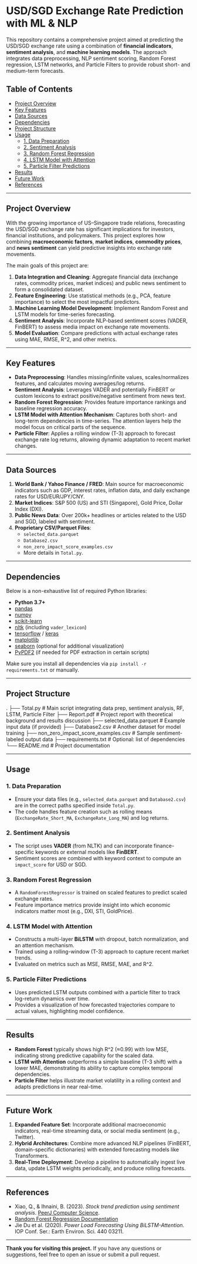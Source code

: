 # USD/SGD Exchange Rate Prediction with ML & NLP

This repository contains a comprehensive project aimed at predicting the USD/SGD exchange rate using a combination of **financial indicators**, **sentiment analysis**, and **machine learning models**. The approach integrates data preprocessing, NLP sentiment scoring, Random Forest regression, LSTM networks, and Particle Filters to provide robust short- and medium-term forecasts.

## Table of Contents
- [Project Overview](#project-overview)
- [Key Features](#key-features)
- [Data Sources](#data-sources)
- [Dependencies](#dependencies)
- [Project Structure](#project-structure)
- [Usage](#usage)
  - [1. Data Preparation](#1-data-preparation)
  - [2. Sentiment Analysis](#2-sentiment-analysis)
  - [3. Random Forest Regression](#3-random-forest-regression)
  - [4. LSTM Model with Attention](#4-lstm-model-with-attention)
  - [5. Particle Filter Predictions](#5-particle-filter-predictions)
- [Results](#results)
- [Future Work](#future-work)
- [References](#references)

---

## Project Overview

With the growing importance of US–Singapore trade relations, forecasting the USD/SGD exchange rate has significant implications for investors, financial institutions, and policymakers. This project explores how combining **macroeconomic factors**, **market indices**, **commodity prices**, and **news sentiment** can yield predictive insights into exchange rate movements.

The main goals of this project are:
1. **Data Integration and Cleaning**: Aggregate financial data (exchange rates, commodity prices, market indices) and public news sentiment to form a consolidated dataset.
2. **Feature Engineering**: Use statistical methods (e.g., PCA, feature importance) to select the most impactful predictors.
3. **Machine Learning Model Development**: Implement Random Forest and LSTM models for time-series forecasting.
4. **Sentiment Analysis**: Incorporate NLP-based sentiment scores (VADER, FinBERT) to assess media impact on exchange rate movements.
5. **Model Evaluation**: Compare predictions with actual exchange rates using MAE, RMSE, R^2, and other metrics.

---

## Key Features

- **Data Preprocessing**: Handles missing/infinite values, scales/normalizes features, and calculates moving averages/log returns.
- **Sentiment Analysis**: Leverages VADER and potentially FinBERT or custom lexicons to extract positive/negative sentiment from news text.
- **Random Forest Regression**: Provides feature importance rankings and baseline regression accuracy.
- **LSTM Model with Attention Mechanism**: Captures both short- and long-term dependencies in time-series. The attention layers help the model focus on critical parts of the sequence.
- **Particle Filter**: Applies a rolling window (T-3) approach to forecast exchange rate log returns, allowing dynamic adaptation to recent market changes.

---

## Data Sources

1. **World Bank / Yahoo Finance / FRED**: Main source for macroeconomic indicators such as GDP, interest rates, inflation data, and daily exchange rates for USD/EUR/JPY/CNY.
2. **Market Indices**: S&P 500 (US) and STI (Singapore), Gold Price, Dollar Index (DXI).
3. **Public News Data**: Over 200k+ headlines or articles related to the USD and SGD, labeled with sentiment.
4. **Proprietary CSV/Parquet Files**: 
   - `selected_data.parquet`
   - `Database2.csv`
   - `non_zero_impact_score_examples.csv`
   - More details in `Total.py`.

---

## Dependencies

Below is a non-exhaustive list of required Python libraries:

- **Python 3.7+**
- [pandas](https://pandas.pydata.org/)
- [numpy](https://numpy.org/)
- [scikit-learn](https://scikit-learn.org/stable/)
- [nltk](https://www.nltk.org/) (including `vader_lexicon`)
- [tensorflow](https://www.tensorflow.org/) / [keras](https://keras.io/)
- [matplotlib](https://matplotlib.org/)
- [seaborn](https://seaborn.pydata.org/) (optional for additional visualization)
- [PyPDF2](https://pypi.org/project/PyPDF2/) (if needed for PDF extraction in certain scripts)

Make sure you install all dependencies via `pip install -r requirements.txt` or manually.

---

## Project Structure
.
├── Total.py                              # Main script integrating data prep, sentiment analysis, RF, LSTM, Particle Filter
├── Report.pdf                            # Project report with theoretical background and results discussion
├── selected_data.parquet                 # Example input data (if provided)
├── Database2.csv                         # Another dataset for model training
├── non_zero_impact_score_examples.csv    # Sample sentiment-labeled output data
├── requirements.txt                      # Optional: list of dependencies
└── README.md                             # Project documentation

---

## Usage

### 1. Data Preparation
- Ensure your data files (e.g., `selected_data.parquet` and `Database2.csv`) are in the correct paths specified inside `Total.py`.
- The code handles feature creation such as rolling means (`ExchangeRate_Short_MA`, `ExchangeRate_Long_MA`) and log returns.

### 2. Sentiment Analysis
- The script uses **VADER** (from NLTK) and can incorporate finance-specific keywords or external models like **FinBERT**.
- Sentiment scores are combined with keyword context to compute an `impact_score` for USD or SGD.

### 3. Random Forest Regression
- A `RandomForestRegressor` is trained on scaled features to predict scaled exchange rates.
- Feature importance metrics provide insight into which economic indicators matter most (e.g., DXI, STI, GoldPrice).

### 4. LSTM Model with Attention
- Constructs a multi-layer **BiLSTM** with dropout, batch normalization, and an attention mechanism.
- Trained using a rolling-window (T-3) approach to capture recent market trends.
- Evaluated on metrics such as MSE, RMSE, MAE, and R^2.

### 5. Particle Filter Predictions
- Uses predicted LSTM outputs combined with a particle filter to track log-return dynamics over time.
- Provides a visualization of how forecasted trajectories compare to actual values, highlighting model confidence.

---

## Results

- **Random Forest** typically shows high R^2 (≈0.99) with low MSE, indicating strong predictive capability for the scaled data.
- **LSTM with Attention** outperforms a simple baseline (T-3 shift) with a lower MAE, demonstrating its ability to capture complex temporal dependencies.
- **Particle Filter** helps illustrate market volatility in a rolling context and adapts predictions in near real-time.

---

## Future Work

1. **Expanded Feature Set**: Incorporate additional macroeconomic indicators, real-time streaming data, or social media sentiment (e.g., Twitter).
2. **Hybrid Architectures**: Combine more advanced NLP pipelines (FinBERT, domain-specific dictionaries) with extended forecasting models like Transformers.
3. **Real-Time Deployment**: Develop a pipeline to automatically ingest live data, update LSTM weights periodically, and produce rolling forecasts.

---

## References

- Xiao, Q., & Ihnaini, B. (2023). *Stock trend prediction using sentiment analysis*. [PeerJ Computer Science](https://www.ncbi.nlm.nih.gov/pmc/articles/PMC10403218/).
- [Random Forest Regression Documentation](https://apple.github.io/turicreate/docs/userguide/supervised-learning/random_forest_regression.html)
- Jie Du et al. (2020). *Power Load Forecasting Using BiLSTM-Attention*. IOP Conf. Ser.: Earth Environ. Sci. 440 03211.

---

**Thank you for visiting this project.** If you have any questions or suggestions, feel free to open an issue or submit a pull request.


